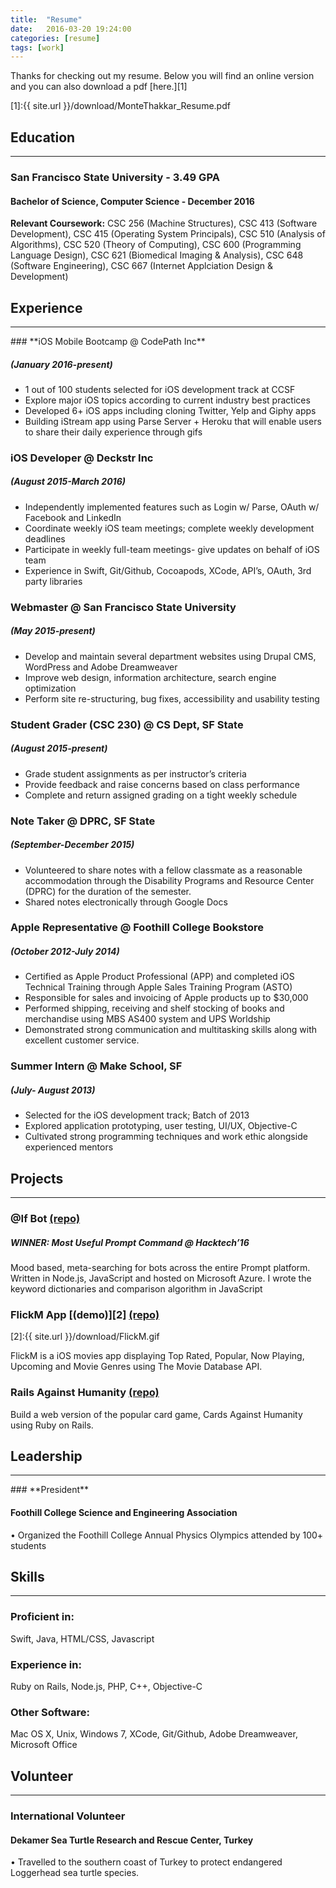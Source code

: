 ```yaml
---
title:  "Resume"
date:   2016-03-20 19:24:00
categories: [resume]
tags: [work]
---
```


Thanks for checking out my resume. Below you will find an online version and you can also download a pdf [here.][1]

[1]:{{ site.url }}/download/MonteThakkar_Resume.pdf

## **Education**
<hr>

### **San Francisco State University** - 3.49 GPA

#### **Bachelor of Science, Computer Science - December 2016**   

**Relevant Coursework:** CSC 256 (Machine Structures), CSC 413 (Software Development), CSC 415 (Operating System Principals), CSC 510 (Analysis of Algorithms), CSC 520 (Theory of Computing), CSC 600 (Programming Language Design), CSC 621 (Biomedical Imaging & Analysis), CSC 648 (Software Engineering), CSC 667 (Internet Applciation Design & Development)

## **Experience**
<hr>
### **iOS Mobile Bootcamp @ CodePath Inc**

##### **(January 2016-present)**
 	
- 1 out of 100 students selected for iOS development track at CCSF
- Explore major iOS topics according to current industry best practices
- Developed 6+ iOS apps including cloning Twitter, Yelp and Giphy apps
- Building iStream app using Parse Server + Heroku that will enable users to share their daily experience through gifs

### **iOS Developer @ Deckstr Inc**

##### **(August 2015-March 2016)**

- Independently implemented features such as Login w/ Parse, OAuth w/ Facebook and LinkedIn
- Coordinate weekly iOS team meetings; complete weekly development deadlines
- Participate in weekly full-team meetings- give updates on behalf of iOS team
- Experience in Swift, Git/Github, Cocoapods, XCode, API’s, OAuth, 3rd party libraries

### **Webmaster @ San Francisco State University**

##### **(May 2015-present)**

- Develop and maintain several department websites using Drupal CMS, WordPress and Adobe Dreamweaver 
- Improve web design, information architecture, search engine optimization 
- Perform site re-structuring, bug fixes, accessibility and usability testing

### **Student Grader (CSC 230) @ CS Dept, SF State**

##### **(August 2015-present)**

- Grade student assignments as per instructor’s criteria
- Provide feedback and raise concerns based on class performance
- Complete and return assigned grading on a tight weekly schedule

### **Note Taker @ DPRC, SF State**

##### **(September-December 2015)**

- Volunteered to share notes with a fellow classmate as a reasonable accommodation through the Disability Programs and Resource Center (DPRC) for the duration of the semester.
- Shared notes electronically through Google Docs 

### **Apple Representative @ Foothill College Bookstore**

##### **(October 2012-July 2014)**

- Certified as Apple Product Professional (APP) and completed iOS Technical Training through Apple Sales Training Program (ASTO)
- Responsible for sales and invoicing of Apple products up to $30,000	    
- Performed shipping, receiving and shelf stocking of books and merchandise using MBS AS400 system and UPS Worldship
- Demonstrated strong communication and multitasking skills along with excellent customer service.

### **Summer Intern @ Make School, SF**

##### **(July- August 2013)**

- Selected for the iOS development track; Batch of 2013
- Explored application prototyping, user testing, UI/UX, Objective-C
- Cultivated strong programming techniques and work ethic alongside experienced mentors 

## **Projects**
<hr>

### **@If Bot** <a href="https://github.com/Prompt-Bots/If-bot">(repo)</a>

##### **WINNER: Most Useful Prompt Command @ Hacktech’16** 

Mood based, meta-searching for bots across the entire Prompt platform. Written in Node.js, JavaScript and hosted on Microsoft Azure. I wrote the keyword dictionaries and comparison algorithm in JavaScript

### **FlickM App** [(demo)][2] <a href="https://github.com/Monte9/MoviesDBApp-CodePathU">(repo)</a>

[2]:{{ site.url }}/download/FlickM.gif

FlickM is a iOS movies app displaying Top Rated, Popular, Now Playing, Upcoming and Movie Genres using The Movie Database API.

### **Rails Against Humanity** <a href="https://github.com/Monte9/Cards-Against-Humanity">(repo)</a>

Build a web version of the popular card game, Cards Against Humanity using Ruby on Rails. 


## **Leadership**
<hr>
### **President**

#### **Foothill College Science and Engineering Association**

• Organized the Foothill College Annual Physics Olympics attended by 100+ students

## **Skills**
<hr>

### Proficient in:

Swift, Java, HTML/CSS, Javascript

### Experience in:

Ruby on Rails, Node.js, PHP, C++, Objective-C

### Other Software:

Mac OS X, Unix, Windows 7, XCode, Git/Github, Adobe Dreamweaver, Microsoft Office

## **Volunteer**
<hr>

### **International Volunteer**

#### **Dekamer Sea Turtle Research and Rescue Center, Turkey**

• Travelled to the southern coast of Turkey to protect endangered Loggerhead sea turtle species.
